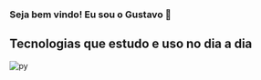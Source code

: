 ### Seja bem vindo! Eu sou o Gustavo 👋

## Tecnologias que estudo e uso no dia a dia

<div >
  <img align="center" alt="py" scr="https://img.shields.io/badge/Python-14354C?style=for-the-badge&logo=python&logoColor=white" />

</div>



